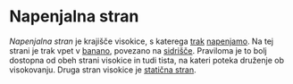 # Napenjalna stran

_Napenjalna stran_ je krajišče visokice, s katerega [trak](/trak)
[napenjamo](/napenjanje). Na tej strani je trak vpet v [banano](/banana),
povezano na [sidrišče](/sidrisce). Praviloma je to bolj dostopna od obeh strani
visokice in tudi tista, na kateri poteka druženje ob visokovanju. Druga stran
visokice je [statična stran](/staticna-stran).
